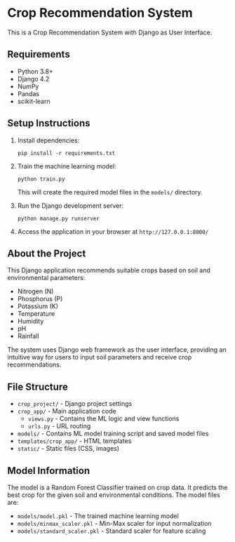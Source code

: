 # Crop Recommendation System

This is a Crop Recommendation System with Django as User Interface.

## Requirements
- Python 3.8+
- Django 4.2
- NumPy
- Pandas
- scikit-learn

## Setup Instructions

1. Install dependencies:
   ```
   pip install -r requirements.txt
   ```

2. Train the machine learning model:
   ```
   python train.py
   ```
   This will create the required model files in the `models/` directory.

3. Run the Django development server:
   ```
   python manage.py runserver
   ```

4. Access the application in your browser at `http://127.0.0.1:8000/`

## About the Project

This Django application recommends suitable crops based on soil and environmental parameters:

- Nitrogen (N)
- Phosphorus (P)
- Potassium (K)
- Temperature
- Humidity
- pH
- Rainfall

The system uses Django web framework as the user interface, providing an intuitive way for users to input soil parameters and receive crop recommendations.

## File Structure

- `crop_project/` - Django project settings
- `crop_app/` - Main application code
  - `views.py` - Contains the ML logic and view functions
  - `urls.py` - URL routing
- `models/` - Contains ML model training script and saved model files
- `templates/crop_app/` - HTML templates
- `static/` - Static files (CSS, images)

## Model Information

The model is a Random Forest Classifier trained on crop data. It predicts the best crop for the given soil and environmental conditions. The model files are:

- `models/model.pkl` - The trained machine learning model
- `models/minmax_scaler.pkl` - Min-Max scaler for input normalization
- `models/standard_scaler.pkl` - Standard scaler for feature scaling 